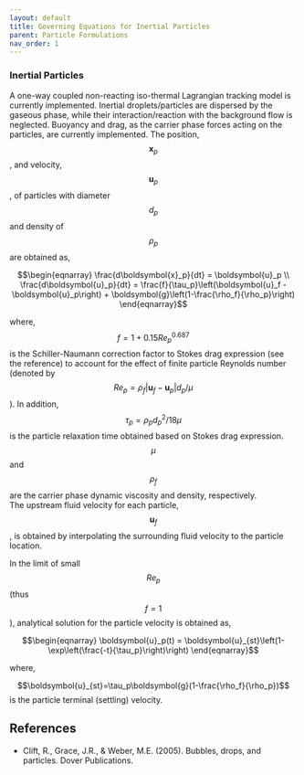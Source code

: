```yaml
---
layout: default
title: Governing Equations for Inertial Particles
parent: Particle Formulations
nav_order: 1
---
```


### Inertial Particles
A one-way coupled non-reacting iso-thermal
Lagrangian tracking model is currently implemented. Inertial
droplets/particles are dispersed by the gaseous
phase, while their interaction/reaction with the background flow
is neglected. Buoyancy and drag, as the carrier phase forces
acting on the particles, are currently implemented. The position,
$$\boldsymbol{x}_p$$, and velocity, $$\boldsymbol{u}_p$$, of
particles with diameter $$d_p$$ and density of
$$\rho_p$$ are obtained as,

$$\begin{eqnarray}
\frac{d\boldsymbol{x}_p}{dt} = \boldsymbol{u}_p \\
\frac{d\boldsymbol{u}_p}{dt} =  \frac{f}{\tau_p}\left(\boldsymbol{u}_f - \boldsymbol{u}_p\right) + \boldsymbol{g}\left(1-\frac{\rho_f}{\rho_p}\right)
\end{eqnarray}$$

where, $$f=1+0.15Re_p^{0.687}$$ is the Schiller-Naumann
correction factor to Stokes drag expression (see the reference)
to account for the effect of finite particle Reynolds number
(denoted by $$Re_p=\rho_f|\boldsymbol{u}_f-\boldsymbol{u}_p|d_p/\mu$$).
In addition, $$\tau_p=\rho_pd^2_p/18\mu$$ is the particle
relaxation time obtained based on Stokes drag expression.
$$\mu$$ and $$\rho_f$$ are the carrier phase dynamic
viscosity and density, respectively.  
The upstream fluid velocity for each particle, $$\boldsymbol{u}_f$$,
is obtained by interpolating the surrounding fluid velocity to the
particle location.

In the limit of small $$Re_p$$ (thus $$f{=}1$$), analytical
solution for the particle velocity is obtained as,

$$\begin{eqnarray}
\boldsymbol{u}_p(t) = \boldsymbol{u}_{st}\left(1-\exp\left(\frac{-t}{\tau_p}\right)\right)
\end{eqnarray}$$

where,

$$\boldsymbol{u}_{st}=\tau_p\boldsymbol{g}(1-\frac{\rho_f}{\rho_p})$$ is the particle
terminal (settling) velocity.

## References
- Clift, R., Grace, J.R., & Weber, M.E. (2005). Bubbles, drops, and particles. Dover Publications.
